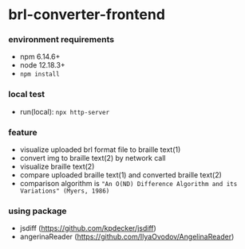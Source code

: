 # brl-converter-frontend

### environment requirements
- npm 6.14.6+
- node 12.18.3+
- `npm install`

### local test
- run(local): `npx http-server`

### feature
- visualize uploaded brl format file to braille text(1)
- convert img to braille text(2) by network call 
- visualize braille text(2) 
- compare uploaded braille text(1) and converted braille text(2)
- comparison algorithm is `"An O(ND) Difference Algorithm and its Variations" (Myers, 1986)`

### using package
- jsdiff (https://github.com/kpdecker/jsdiff)
- angerinaReader (https://github.com/IlyaOvodov/AngelinaReader)
